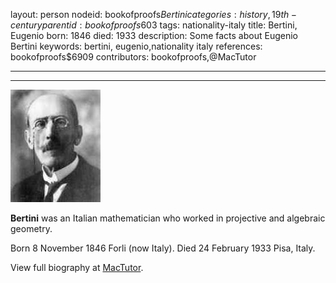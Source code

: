 layout: person
nodeid: bookofproofs$Bertini
categories: history,19th-century
parentid: bookofproofs$603
tags: nationality-italy
title: Bertini, Eugenio
born: 1846
died: 1933
description: Some facts about Eugenio Bertini
keywords: bertini, eugenio,nationality italy
references: bookofproofs$6909
contributors: bookofproofs,@MacTutor

---


---

![Bertini.jpg](https://github.com/bookofproofs/bookofproofs.github.io/blob/main/_sources/_assets/images/portraits/Bertini.jpg?raw=true)

**Bertini** was an Italian mathematician who worked in projective and algebraic geometry.

Born 8 November 1846 Forli (now Italy). Died 24 February 1933 Pisa, Italy.


View full biography at [MacTutor](https://mathshistory.st-andrews.ac.uk/Biographies/Bertini/).
